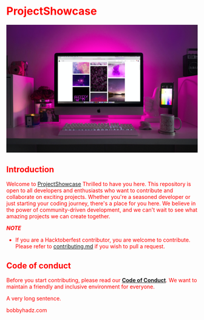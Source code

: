# ProjectShowcase
<img src="https://github.com/JapmannKaur/ProjectShowcase/blob/main/icon.jpg" alt="Image Description">

## Introduction

Welcome to [ProjectShowcase](https://github.com/JapmannKaur/ProjectShowcase/) Thrilled to have you here. This repository is open to all developers and enthusiasts who want to contribute and collaborate on exciting projects. Whether you're a seasoned developer or just starting your coding journey, there's a place for you here. We believe in the power of community-driven development, and we can't wait to see what amazing projects we can create together.

***NOTE***
- If you are a Hacktoberfest contributor, you are welcome to contribute. Please refer to [contributing.md]() if you wish to pull a request.

## Code of conduct
Before you start contributing, please read our [**Code of Conduct**](https://docs.github.com/en/site-policy/github-terms/github-community-code-of-conduct). We want to maintain a friendly and inclusive environment for everyone.


<style>
  body {
    color: red;
  }
</style>

A very long sentence.

bobbyhadz.com

